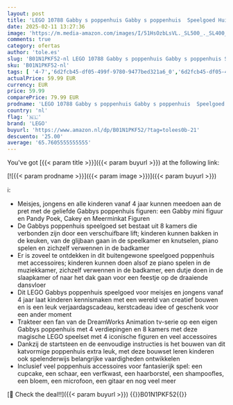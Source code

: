 ```yaml
---
layout: post
title: 'LEGO 10788 Gabby s poppenhuis Gabby s poppenhuis  Speelgoed Huis voor Meisjes en Jongens vanaf 4 jaar met Gabby  Pandy Poek  Cakey en Meerminkat Figuren  Origineel Kerstcadeau'
date: 2025-02-11 13:27:36
image: 'https://m.media-amazon.com/images/I/51HsOzbLsVL._SL500_._SL400_.jpg'
comments: true
category: ofertas
author: 'tole.es'
slug: 'B01N1PKF52-nl LEGO 10788 Gabby s poppenhuis Gabby s poppenhuis Speelgoed...'
sku: 'B01N1PKF52-nl'
tags: [ '4-7','6d2fcb45-df05-499f-9780-9477bed321a6_0','6d2fcb45-df05-499f-9780-9477bed321a6_501','6d2fcb45-df05-499f-9780-9477bed321a6_5201','6d2fcb45-df05-499f-9780-9477bed321a6_801','Arborist Merchandising Root','Educatief speelgoed','LEGO','Montessori','Poppen & accessoires','Poppenhuizen','Self Service','Special Features Stores','Speelgoed & spellen','lego','🇳🇱', ]
actualPrice: 59.99 EUR
currency: EUR
price: 59.99
comparePrice: 79.99 EUR
prodname: 'LEGO 10788 Gabby s poppenhuis Gabby s poppenhuis  Speelgoed Huis voor Meisjes en Jongens vanaf 4 jaar met Gabby  Pandy Poek  Cakey en Meerminkat Figuren  Origineel Kerstcadeau'
country: 'nl'
flag: '🇳🇱'
brand: 'LEGO'
buyurl: 'https://www.amazon.nl/dp/B01N1PKF52/?tag=tolees0b-21'
descuento: '25.00'
average: '65.7605555555555'
---
```


You've got [{{< param title >}}]({{< param buyurl >}}) at the following link:

[![{{< param prodname >}}]({{< param image >}})]({{< param buyurl >}})

ℹ️:

- Meisjes, jongens en alle kinderen vanaf 4 jaar kunnen meedoen aan de pret met de geliefde Gabbys poppenhuis figuren: een Gabby mini figuur en Pandy Poek, Cakey en Meerminkat Figuren
- De Gabbys poppenhuis speelgoed set bestaat uit 8 kamers die verbonden zijn door een verschuifbare lift; kinderen kunnen bakken in de keuken, van de glijbaan gaan in de speelkamer en knutselen, piano spelen en zichzelf verwennen in de badkamer
- Er is zoveel te ontdekken in dit buitengewone speelgoed poppenhuis met accessoires; kinderen kunnen doen alsof ze piano spelen in de muziekkamer, zichzelf verwennen in de badkamer, een dutje doen in de slaapkamer of naar het dak gaan voor een feestje op de draaiende dansvloer
- Dit LEGO Gabbys poppenhuis speelgoed voor meisjes en jongens vanaf 4 jaar laat kinderen kennismaken met een wereld van creatief bouwen en is een leuk verjaardagscadeau, kerstcadeau idee of geschenk voor een ander moment
- Trakteer een fan van de DreamWorks Animation tv-serie op een eigen Gabbys poppenhuis met 4 verdiepingen en 8 kamers met deze magische LEGO speelset met 4 iconische figuren en veel accessoires
- Dankzij de startsteen en de eenvoudige instructies is het bouwen van dit katvormige poppenhuis extra leuk, met deze bouwset leren kinderen ook spelenderwijs belangrijke vaardigheden ontwikkelen
- Inclusief veel poppenhuis accessoires voor fantasierijk spel: een cupcake, een schaar, een verfkwast, een haarborstel, een shampoofles, een bloem, een microfoon, een gitaar en nog veel meer

[🛒 Check the deal!!]({{< param buyurl >}})
{{<world>}}B01N1PKF52{{</world>}}
